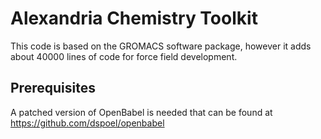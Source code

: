 Alexandria Chemistry Toolkit
============================

This code is based on the GROMACS software package, however it adds
about 40000 lines of code for force field development.

Prerequisites
-------------

A patched version of OpenBabel is needed that can be found at
https://github.com/dspoel/openbabel 

